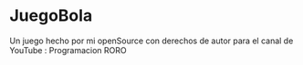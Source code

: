 # JuegoBola
Un juego hecho por mi openSource con derechos de autor para el canal de YouTube : Programacion RORO
